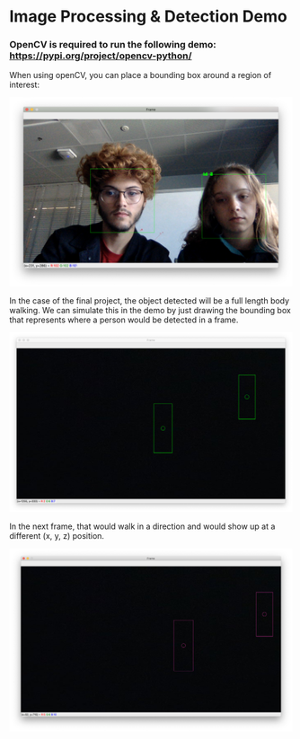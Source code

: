 # Image Processing & Detection Demo

### OpenCV is required to run the following demo: https://pypi.org/project/opencv-python/

When using openCV, you can place a bounding box around a region of interest:

![Object Detection](https://github.com/gmaldona/ImageProcessing-DetectionDemo/blob/main/Demo%20Images/openCV%20Camera.png)

In the case of the final project, the object detected will be a full length body walking. We can simulate this in the demo by just drawing the bounding box that represents where a person would be detected in a frame. 

![Frame 1](https://github.com/gmaldona/ImageProcessing-DetectionDemo/blob/main/Demo%20Images/Frame%201.png)

In the next frame, that would walk in a direction and would show up at a different (x, y, z) position. 

![Frame 1](https://github.com/gmaldona/ImageProcessing-DetectionDemo/blob/main/Demo%20Images/Frame%202.png)

